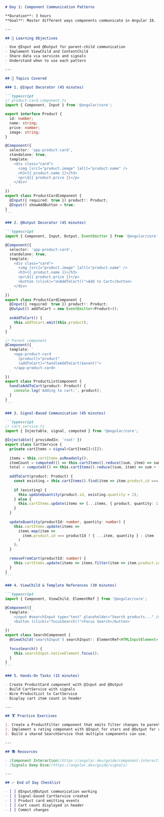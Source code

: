 ````markdown
# Day 1: Component Communication Patterns

**Duration**: 3 hours  
**Goal**: Master different ways components communicate in Angular 18.

---

## 🎯 Learning Objectives

- Use @Input and @Output for parent-child communication
- Implement ViewChild and ContentChild
- Share data via services and signals
- Understand when to use each pattern

---

## 📝 Topics Covered

### 1. @Input Decorator (45 minutes)

```typescript
// product-card.component.ts
import { Component, Input } from '@angular/core';

export interface Product {
  id: number;
  name: string;
  price: number;
  image: string;
}

@Component({
  selector: 'app-product-card',
  standalone: true,
  template: `
    <div class="card">
      <img [src]="product.image" [alt]="product.name" />
      <h3>{{ product.name }}</h3>
      <p>\${{ product.price }}</p>
    </div>
  `
})
export class ProductCardComponent {
  @Input({ required: true }) product!: Product;
  @Input() showAddButton = true;
}
```

### 2. @Output Decorator (45 minutes)

```typescript
import { Component, Input, Output, EventEmitter } from '@angular/core';

@Component({
  selector: 'app-product-card',
  standalone: true,
  template: `
    <div class="card">
      <img [src]="product.image" [alt]="product.name" />
      <h3>{{ product.name }}</h3>
      <p>\${{ product.price }}</p>
      <button (click)="onAddToCart()">Add to Cart</button>
    </div>
  `
})
export class ProductCardComponent {
  @Input({ required: true }) product!: Product;
  @Output() addToCart = new EventEmitter<Product>();
  
  onAddToCart() {
    this.addToCart.emit(this.product);
  }
}

// Parent component
@Component({
  template: `
    <app-product-card 
      [product]="product" 
      (addToCart)="handleAddToCart($event)">
    </app-product-card>
  `
})
export class ProductListComponent {
  handleAddToCart(product: Product) {
    console.log('Adding to cart:', product);
  }
}
```

### 3. Signal-Based Communication (45 minutes)

```typescript
// cart.service.ts
import { Injectable, signal, computed } from '@angular/core';

@Injectable({ providedIn: 'root' })
export class CartService {
  private cartItems = signal<CartItem[]>([]);
  
  items = this.cartItems.asReadonly();
  itemCount = computed(() => this.cartItems().reduce((sum, item) => sum + item.quantity, 0));
  total = computed(() => this.cartItems().reduce((sum, item) => sum + (item.product.price * item.quantity), 0));
  
  addToCart(product: Product) {
    const existing = this.cartItems().find(item => item.product.id === product.id);
    
    if (existing) {
      this.updateQuantity(product.id, existing.quantity + 1);
    } else {
      this.cartItems.update(items => [...items, { product, quantity: 1 }]);
    }
  }
  
  updateQuantity(productId: number, quantity: number) {
    this.cartItems.update(items =>
      items.map(item =>
        item.product.id === productId ? { ...item, quantity } : item
      )
    );
  }
  
  removeFromCart(productId: number) {
    this.cartItems.update(items => items.filter(item => item.product.id !== productId));
  }
}
```

### 4. ViewChild & Template References (30 minutes)

```typescript
import { Component, ViewChild, ElementRef } from '@angular/core';

@Component({
  template: `
    <input #searchInput type="text" placeholder="Search products..." />
    <button (click)="focusSearch()">Focus Search</button>
  `
})
export class SearchComponent {
  @ViewChild('searchInput') searchInput!: ElementRef<HTMLInputElement>;
  
  focusSearch() {
    this.searchInput.nativeElement.focus();
  }
}
```

### 5. Hands-On Tasks (15 minutes)

- Create ProductCard component with @Input and @Output
- Build CartService with signals
- Wire ProductList to CartService
- Display cart item count in header

---

## 🏋️ Practice Exercises

1. Create a ProductFilter component that emits filter changes to parent.
2. Implement a rating component with @Input for stars and @Output for rating changes.
3. Build a shared SearchService that multiple components can use.

---

## 📚 Resources

- [Component Interaction](https://angular.dev/guide/component-interaction)
- [Signals Deep Dive](https://angular.dev/guide/signals)

---

## ✅ End of Day Checklist

- [ ] @Input/@Output communication working
- [ ] Signal-based CartService created
- [ ] Product card emitting events
- [ ] Cart count displayed in header
- [ ] Commit changes

````